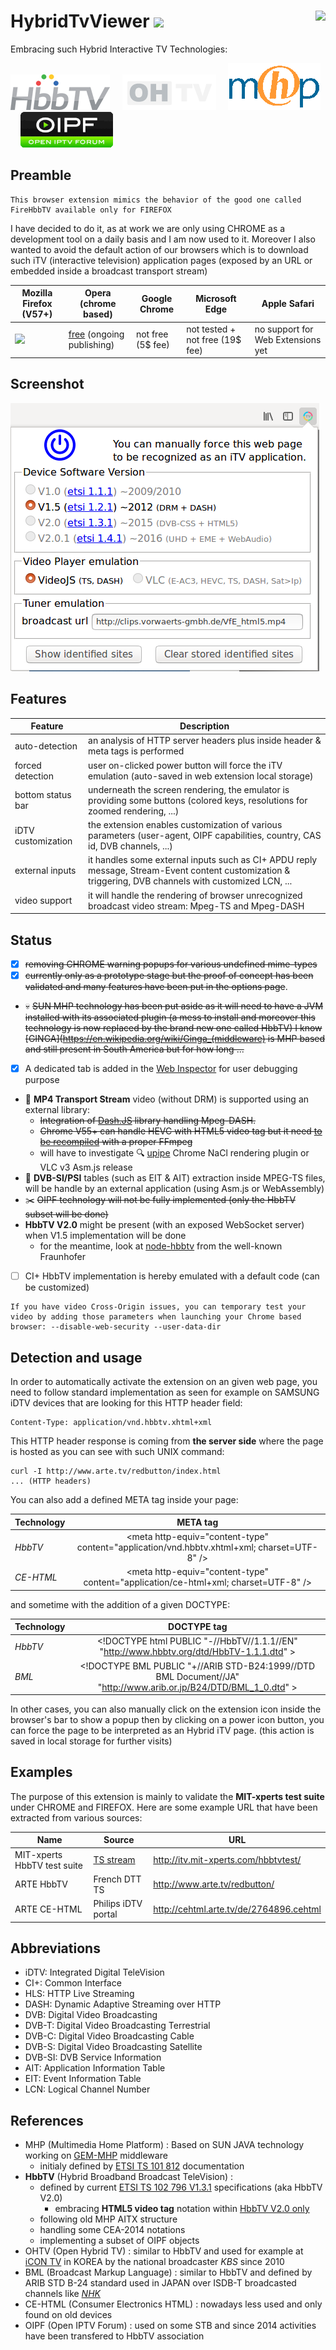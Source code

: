 # HybridTvViewer ![](http://vanilla-js.com/assets/button.png) [<img align="right" src="https://img.shields.io/github/license/HybridTvViewer/gesturefy.svg">](https://github.com/karl-rousseau/HybridTvViewer/blob/master/LICENSE)

Embracing such Hybrid Interactive TV Technologies:

![](img/logo-hbbtv.png) &nbsp;&nbsp;&nbsp; ![](img/logo-ohtv.png) &nbsp;&nbsp;&nbsp; ![](img/logo-mhp.png) &nbsp;&nbsp;&nbsp; ![](img/logo-oipf.png)

## Preamble

```
This browser extension mimics the behavior of the good one called FireHbbTV available only for FIREFOX
```
I have decided to do it, as at work we are only using CHROME as a development tool on a daily basis and I am now used to it. Moreover I also wanted to avoid the default action of our browsers which is to download such iTV (interactive television) application pages (exposed by an URL or embedded inside a broadcast transport stream)

| Mozilla Firefox (V57+) | Opera (chrome based) | Google Chrome | Microsoft Edge | Apple Safari |
| -------- | ------- | ------ | ------ | ------ |
| [<img  src="https://addons.cdn.mozilla.net/static/img/addons-buttons/AMO-button_2.png">](https://addons.mozilla.org/en-US/firefox/addon/hybridtvviewer/) | [free](https://addons.opera.com/en/extensions/details/hybridtvviewer/) (ongoing publishing) | not free (5$ fee) | not tested + not free (19$ fee) | no support for Web Extensions yet |

## Screenshot

![](img/screenshot_popup.png)

## Features

| Feature            | Description |
| ------------------ | ----------- |
| auto-detection     | an analysis of HTTP server headers plus inside header & meta tags is performed |
| forced detection   | user on-clicked power button will force the iTV emulation (auto-saved in web extension local storage) |
| bottom status bar  | underneath the screen rendering, the emulator is providing some buttons (colored keys, resolutions for zoomed rendering, ...) |
| iDTV customization | the extension enables customization of various parameters (user-agent, OIPF capabilities, country, CAS id, DVB channels, ...) |
| external inputs | it handles some external inputs such as CI+ APDU reply message, Stream-Event content customization & triggering, DVB channels with customized LCN, ... |
| video support | it will handle the rendering of browser unrecognized broadcast video stream: Mpeg-TS and Mpeg-DASH |

## Status

- [x] ~~removing CHROME warning popups for various undefined mime-types~~
- [x] ~~currently only as a prototype stage but the proof of concept has been validated and many features have been put in the options page~~.
- :skull: ~~SUN MHP technology has been put aside as it will need to have a JVM installed with its associated plugin
  (a mess to install and moreover this technology is now replaced by the brand new one called HbbTV)
  I know [GINGA](https://en.wikipedia.org/wiki/Ginga_(middleware) is MHP based and still present in South America but for how long ...~~
- [x] A dedicated tab is added in the [Web Inspector](https://developer.chrome.com/devtools) for user debugging purpose
- :vhs: **MP4 Transport Stream** video (without DRM) is supported using an external library:
  * ~~Integration of [Dash.JS](https://github.com/Dash-Industry-Forum/dash.js) library handling Mpeg-DASH.~~
  * ~~Chrome V55+ can handle HEVC with HTML5 video tag but it need [to be recompiled](https://lexxai.blogspot.fr/2016/09/chromium-ubuntu-x265-hevc.html) with a proper FFmpeg~~
  * will have to investigate :mag:  [upipe](https://github.com/cmassiot/upipe/tree/master/examples/chrome/player_chrome) Chrome NaCl rendering plugin or VLC v3 Asm.js release
- :satellite: **DVB-SI/PSI** tables (such as EIT & AIT) extraction inside MPEG-TS files, will be handle by an external application (using Asm.js or WebAssembly)
- :scissors: ~~OIPF technology will not be fully implemented (only the HbbTV subset will be done)~~
- **HbbTV V2.0** might be present (with an exposed WebSocket server) when V1.5 implementation will be done
  * for the meantime, look at [node-hbbtv](https://github.com/fraunhoferfokus/node-hbbtv) from the well-known Fraunhofer
- [ ] CI+ HbbTV implementation is hereby emulated with a default code (can be customized)

```
If you have video Cross-Origin issues, you can temporary test your video by adding those parameters when launching your Chrome based browser: --disable-web-security --user-data-dir
```

## Detection and usage

In order to automatically activate the extension on an given web page, you need to follow
standard implementation as seen for example on SAMSUNG iDTV devices that are looking for
this HTTP header field:
```
Content-Type: application/vnd.hbbtv.xhtml+xml
```
This HTTP header response is coming from **the server side** where the page is hosted as you can see with such UNIX command:
```
curl -I http://www.arte.tv/redbutton/index.html
... (HTTP headers)
```

You can also add a defined META tag inside your page:

| Technology    | META tag |
| ------------- |:----------------:|
| *HbbTV*       | &lt;meta http-equiv="content-type" content="application/vnd.hbbtv.xhtml+xml; charset=UTF-8" /&gt; |
| *CE-HTML*     | &lt;meta http-equiv="content-type" content="application/ce-html+xml; charset=UTF-8" /&gt; |

and sometime with the addition of a given DOCTYPE:

| Technology    | DOCTYPE tag |
| ------------- |:------------------:|
| *HbbTV*       | &lt;!DOCTYPE html PUBLIC "-//HbbTV//1.1.1//EN" "http://www.hbbtv.org/dtd/HbbTV-1.1.1.dtd" &gt; |
| *BML*         | &lt;!DOCTYPE BML PUBLIC "+//ARIB STD-B24:1999//DTD BML Document//JA" "http://www.arib.or.jp/B24/DTD/BML_1_0.dtd" &gt; |

In other cases, you can also manually click on the extension icon inside the browser's bar to show a popup then by clicking on a power icon button, you can force the page to be interpreted as an Hybrid iTV page. (this action is saved in local storage for further visits)

## Examples

The purpose of this extension is mainly to validate the **MIT-xperts test suite** under CHROME and FIREFOX.
Here are some example URL that have been extracted from various sources:

| Name          | Source | URL |
| ------------- | ------ |---- |
| MIT-xperts HbbTV test suite | [TS stream](https://github.com/mitxp/HbbTV-Testsuite/wiki) | http://itv.mit-xperts.com/hbbtvtest/ |
| ARTE HbbTV    | French DTT TS | http://www.arte.tv/redbutton/ |
| ARTE CE-HTML  | Philips iDTV portal | http://cehtml.arte.tv/de/2764896.cehtml |

## Abbreviations

- iDTV: Integrated Digital TeleVision
- CI+: Common Interface
- HLS: HTTP Live Streaming
- DASH: Dynamic Adaptive Streaming over HTTP
- DVB: Digital Video Broadcasting
- DVB-T: Digital Video Broadcasting Terrestrial
- DVB-C: Digital Video Broadcasting Cable
- DVB-S: Digital Video Broadcasting Satellite
- DVB-SI: DVB Service Information
- AIT: Application Information Table
- EIT: Event Information Table
- LCN: Logical Channel Number

## References

- MHP (Multimedia Home Platform) : Based on SUN JAVA technology working on [GEM-MHP](https://en.wikipedia.org/wiki/Globally_Executable_MHP) middleware
  * initialy defined by [ETSI TS 101 812](http://www.etsi.org/deliver/etsi_ts/101800_101899/101812/01.02.01_60/ts_101812v010201p.pdf) documentation
- **HbbTV** (Hybrid Broadband Broadcast TeleVision) :
  * defined by current [ETSI TS 102 796 V1.3.1](http://www.etsi.org/deliver/etsi_ts/102700_102799/102796/01.03.01_60/ts_102796v010301p.pdf) specifications (aka HbbTV V2.0)
    * embracing **HTML5 video tag** notation within [HbbTV V2.0 only](https://www.hbbtv.org/resource-library/#specifications)
  * following old MHP AITX structure
  * handling some CEA-2014 notations
  * implementing a subset of OIPF objects
- OHTV (Open Hybrid TV) : similar to HbbTV and used for example at [iCON TV](http://able.kbs.co.kr/enter/tal_view.php?mseq=16&pcg=&pgseq=&no=270211) in KOREA by the national broadcaster *KBS* since 2010
- BML (Broadcast Markup Language) : similar to HbbTV and defined by ARIB STD B-24 standard used in JAPAN over ISDB-T broadcasted channels like [*NHK*](https://www.nhk.or.jp/strl/publica/bt/en/fe0003-1.html)
- CE-HTML (Consumer Electronics HTML) : nowadays less used and only found on old devices
- OIPF (Open IPTV Forum) : used on some STB and since 2014 activities have been transfered to HbbTV association
